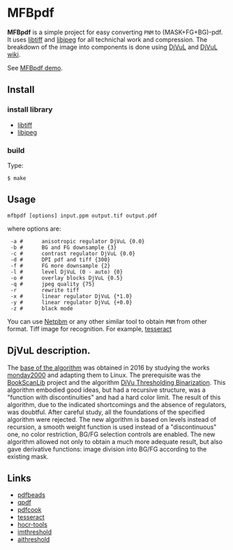 # MFBpdf

**MFBpdf** is a simple project for easy converting `PNM` to (MASK+FG+BG)-pdf.
It uses [libtiff](https://github.com/vadz/libtiff) and [libjpeg](https://github.com/LuaDist/libjpeg) for all technichal work and compression.
The breakdown of the image into components is done using [DjVuL](https://github.com/plzombie/depress/issues/2) and [DjVuL wiki](https://sourceforge.net/p/imthreshold/wiki/DjVuL/?version=3).

See [MFBpdf demo](https://github.com/ImageProcessing-ElectronicPublications/mfbpdf-demo).

## Install

### install library

* [libtiff](https://github.com/vadz/libtiff)
* [libjpeg](https://github.com/LuaDist/libjpeg)

### build

Type:

```shell
$ make
```

## Usage

```shell
mfbpdf [options] input.ppm output.tif output.pdf
```

where options are:

```
 -a #      anisotropic regulator DjVuL {0.0}
 -b #      BG and FG downsample {3}
 -c #      contrast regulator DjVuL {0.0}
 -d #      DPI pdf and tiff {300}
 -f #      FG more downsample {2}
 -l #      level DjVuL (0 - auto) {0}
 -o #      overlay blocks DjVuL {0.5}
 -q #      jpeg quality {75}
 -r        rewrite tiff
 -x #      linear regulator DjVuL {*1.0}
 -y #      linear regulator DjVuL {+0.0}
 -z #      black mode
```
You can use [Netpbm](https://sourceforge.net/projects/netpbm/) or any other similar tool to obtain `PNM` from other format. Tiff image for recognition. For example, [tesseract](https://github.com/tesseract-ocr/tesseract)

## DjVuL description.

The [base of the algorithm](https://sourceforge.net/p/imthreshold/wiki/DjVuL/?version=3) was obtained in 2016 by studying the works [monday2000](http://djvu-soft.narod.ru/) and adapting them to Linux.
The prerequisite was the [BookScanLib](http://djvu-soft.narod.ru/bookscanlib/) project  and the algorithm [DjVu Thresholding Binarization](http://djvu-soft.narod.ru/bookscanlib/034.htm).
This algorithm embodied good ideas, but had a recursive structure, was a "function with discontinuities" and had a hard color limit.
The result of this algorithm, due to the indicated shortcomings and the absence of regulators, was doubtful.
After careful study, all the foundations of the specified algorithm were rejected.
The new algorithm is based on levels instead of recursion, a smooth weight function is used instead of a "discontinuous" one, no color restriction, BG/FG selection controls are enabled.
The new algorithm allowed not only to obtain a much more adequate result, but also gave derivative functions: image division into BG/FG according to the existing mask.

## Links

* [pdfbeads](https://github.com/ifad/pdfbeads)
* [qpdf](https://github.com/qpdf/qpdf)
* [pdfcook](https://github.com/ksharindam/pdfcook)
* [tesseract](https://github.com/tesseract-ocr/tesseract)
* [hocr-tools](https://github.com/ocropus/hocr-tools)
* [imthreshold](https://github.com/ImageProcessing-ElectronicPublications/imthreshold)
* [aithreshold](https://github.com/ImageProcessing-ElectronicPublications/aithreshold)
